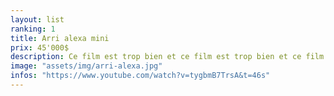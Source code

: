 ```yaml
---
layout: list
ranking: 1
title: Arri alexa mini
prix: 45'000$
description: Ce film est trop bien et ce film est trop bien et ce film est trop bien et ce film est trop bien et ce film est trop bien et ce film est trop bien et ce film est trop bien et ce film est trop bien et ce film est trop bien et ce film est trop bien et ce film est trop bien et ce film est trop bien et ce film est trop bien et ce film est trop bien et ce film est trop bien !!!
image: "assets/img/arri-alexa.jpg"
infos: "https://www.youtube.com/watch?v=tygbmB7TrsA&t=46s"
---
```

